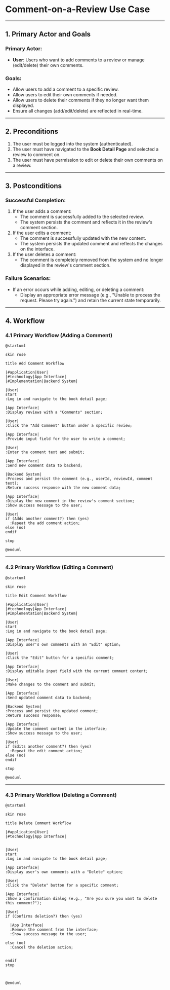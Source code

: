 # Comment-on-a-Review Use Case

---

## **1. Primary Actor and Goals**

### **Primary Actor**:
- **User**: Users who want to add comments to a review or 
manage (edit/delete) their own comments.

### **Goals**:
- Allow users to add a comment to a specific review.
- Allow users to edit their own comments if needed.
- Allow users to delete their comments if they no longer want them displayed.
- Ensure all changes (add/edit/delete) are reflected in real-time.

---

## **2. Preconditions**

1. The user must be logged into the system (authenticated).
2. The user must have navigated to the **Book Detail Page** 
and selected a review to comment on.
3. The user must have permission to edit or delete 
their own comments on a review.

---

## **3. Postconditions**

### **Successful Completion**:
1. If the user adds a comment:
    - The comment is successfully added to the selected review.
    - The system persists the comment and reflects it 
in the review's comment section.
2. If the user edits a comment:
    - The comment is successfully updated with the new content.
    - The system persists the updated comment and reflects the 
changes on the interface.
3. If the user deletes a comment:
    - The comment is completely removed from the system and no 
longer displayed in the review's comment section.

### **Failure Scenarios**:
- If an error occurs while adding, editing, or deleting 
a comment:
    - Display an appropriate error message (e.g., 
"Unable to process the request. Please try again.") and 
retain the current state temporarily.

---

## **4. Workflow**

### 4.1 **Primary Workflow (Adding a Comment)**
```plantuml
@startuml

skin rose

title Add Comment Workflow

|#application|User|
|#technology|App Interface|
|#Implementation|Backend System|

|User|
start
:Log in and navigate to the book detail page;

|App Interface|
:Display reviews with a "Comments" section;

|User|
:Click the "Add Comment" button under a specific review;

|App Interface|
:Provide input field for the user to write a comment;

|User|
:Enter the comment text and submit;

|App Interface|
:Send new comment data to backend;

|Backend System|
:Process and persist the comment (e.g., userId, reviewId, comment text);
:Return success response with the new comment data;

|App Interface|
:Display the new comment in the review's comment section;
:Show success message to the user;

|User|
if (Adds another comment?) then (yes)
  :Repeat the add comment action;
else (no)
endif

stop

@enduml
```

---

### 4.2 **Primary Workflow (Editing a Comment)**
```plantuml
@startuml

skin rose

title Edit Comment Workflow

|#application|User|
|#technology|App Interface|
|#Implementation|Backend System|

|User|
start
:Log in and navigate to the book detail page;

|App Interface|
:Display user's own comments with an "Edit" option;

|User|
:Click the "Edit" button for a specific comment;

|App Interface|
:Display editable input field with the current comment content;

|User|
:Make changes to the comment and submit;

|App Interface|
:Send updated comment data to backend;

|Backend System|
:Process and persist the updated comment;
:Return success response;

|App Interface|
:Update the comment content in the interface;
:Show success message to the user;

|User|
if (Edits another comment?) then (yes)
  :Repeat the edit comment action;
else (no)
endif

stop

@enduml
```

---

### 4.3 **Primary Workflow (Deleting a Comment)**
```plantuml
@startuml

skin rose

title Delete Comment Workflow

|#application|User|
|#technology|App Interface|


|User|
start
:Log in and navigate to the book detail page;

|App Interface|
:Display user's own comments with a "Delete" option;

|User|
:Click the "Delete" button for a specific comment;

|App Interface|
:Show a confirmation dialog (e.g., "Are you sure you want to delete this comment?");

|User|
if (Confirms deletion?) then (yes)
  
  |App Interface|
  :Remove the comment from the interface;
  :Show success message to the user;

else (no)
  :Cancel the deletion action;
  
  
endif 
stop



@enduml
```